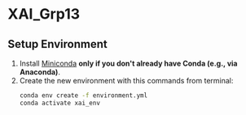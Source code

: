 # XAI_Grp13

## Setup Environment

1. Install [Miniconda](https://docs.conda.io/en/latest/miniconda.html) **only if you don't already have Conda (e.g., via Anaconda)**.
2. Create the new environment with this commands from terminal:
   ```bash
   conda env create -f environment.yml
   conda activate xai_env
    ```

